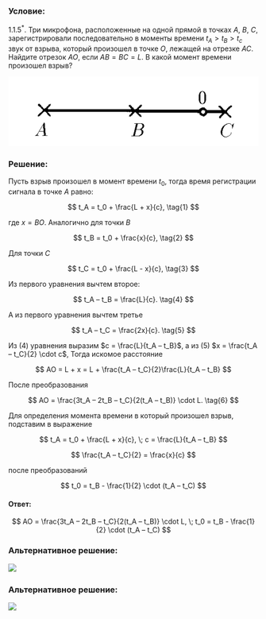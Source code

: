 ###  Условие:

$1.1.5^*.$ Три микрофона, расположенные на одной прямой в точках $A$, $B$, $C$, зарегистрировали последовательно в моменты времени $t_A > t_B > t_c$ звук от взрыва, который произошел в точке $O$, лежащей на отрезке $AC$. Найдите отрезок $AO$, если $AB = BC = L$. В какой момент времени произошел взрыв?

![ К задаче $1.1.5$ |582x162, 42%](../../img/1.1.5/statement.png)

###  Решение:

Пусть взрыв произошел в момент времени $t_0$, тогда время регистрации сигнала в точке $A$ равно:

$$
t_A = t_0 + \frac{L + x}{c}, \tag{1}
$$

где $x = BO$. Аналогично для точки $B$

$$
t_B = t_0 + \frac{x}{c}, \tag{2}
$$

Для точки $C$

$$
t_C = t_0 + \frac{L - x}{c}, \tag{3}
$$

Из первого уравнения вычтем второе:

$$
t_A – t_B = \frac{L}{c}. \tag{4}
$$

А из первого уравнения вычтем третье

$$
t_A – t_C = \frac{2x}{c}. \tag{5}
$$

Из $(4)$ уравнения выразим $c = \frac{L}{t_A – t_B}$, а из $(5)$ $x = \frac{t_A – t_C}{2} \cdot c$, Тогда искомое расстояние

$$
AO = L + x = L + \frac{t_A – t_C}{2}\frac{L}{t_A – t_B}
$$

После преобразования

$$
AO = \frac{3t_A – 2t_B – t_C}{2(t_A – t_B)} \cdot L. \tag{6}
$$

Для определения момента времени в который произошел взрыв, подставим в выражение

$$
t_A = t_0 + \frac{L + x}{c}, \; c = \frac{L}{t_A – t_B}
$$

$$
\frac{t_A – t_C}{2} = \frac{x}{c}
$$

после преобразований

$$
t_0 = t_B - \frac{1}{2} \cdot (t_A – t_C)
$$

####  Ответ:

$$
AO = \frac{3t_A – 2t_B – t_C}{2(t_A – t_B)} \cdot L, \; t_0 = t_B - \frac{1}{2} \cdot (t_A – t_C)
$$

###  Альтернативное решение:

![](https://www.youtube.com/embed/jbjI35oPyyA)

###  Альтернативное решение:

![](https://www.youtube.com/embed/d7uwuAqMPCo)